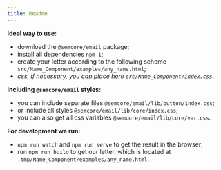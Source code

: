 ```yaml
---
title: Readme
---
```


**Ideal way to use:**

- download the `@semcore/email` package;
- install all dependencies `npm i`;
- create your letter according to the following scheme `src/Name_Component/examples/any_name.html`;
- _css, if necessary, you can place here `src/Name_Component/index.css`_.

**Including `@semcore/email` styles:**

- you can include separate files `@semcore/email/lib/button/index.css`;
- or include all styles `@semcore/email/lib/core/index.css`;
- you can also get all css variables `@semcore/email/lib/core/var.css`.

**For development we run:**

- `npm run watch` and `npm run serve` to get the result in the browser;
- run `npm run build` to get our letter, which is located at `.tmp/Name_Component/examples/any_name.html`.
